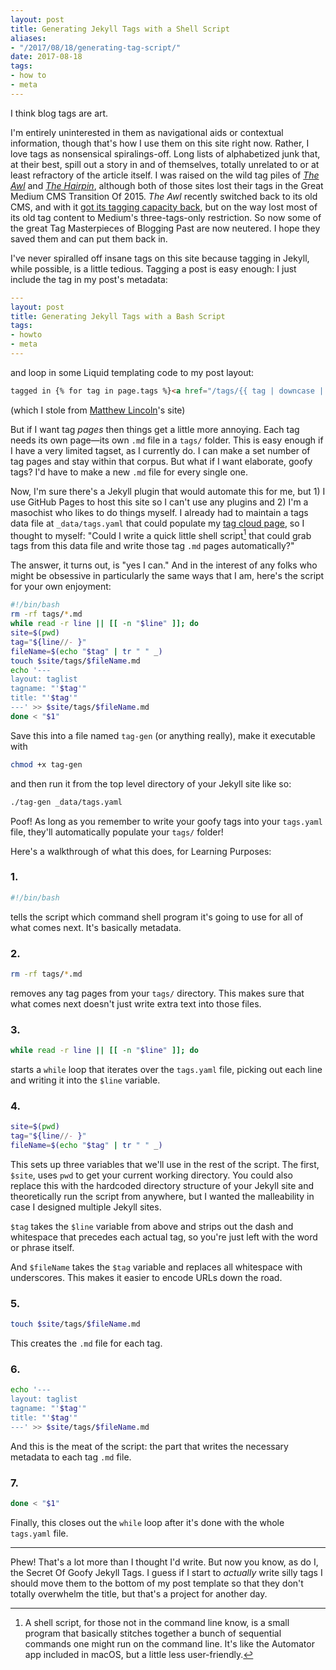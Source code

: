 ```yaml
---
layout: post
title: Generating Jekyll Tags with a Shell Script
aliases: 
- "/2017/08/18/generating-tag-script/"
date: 2017-08-18
tags:
- how to
- meta
---
```


I think blog tags are art.

<!--more-->

I'm entirely uninterested in them as navigational aids or contextual information, though that's how I use them on this site right now. Rather, I love tags as nonsensical spiralings-off. Long lists of alphabetized junk that, at their best, spill out a story in and of themselves, totally unrelated to or at least refractory of the article itself. I was raised on the wild tag piles of [*The Awl*](https://theawl.com) and [*The Hairpin*](https://thehairpin.com), although both of those sites lost their tags in the Great Medium CMS Transition Of 2015. *The Awl* recently switched back to its old CMS, and with it [got its tagging capacity back](https://www.theawl.com/tag/tags-are-back-and-good/), but on the way lost most of its old tag content to Medium's three-tags-only restriction. So now some of the great Tag Masterpieces of Blogging Past are now neutered. I hope they saved them and can put them back in.

I've never spiralled off insane tags on this site because tagging in Jekyll, while possible, is a little tedious. Tagging a post is easy enough: I just include the tag in my post's metadata:

``` yaml
---
layout: post
title: Generating Jekyll Tags with a Bash Script
tags:
- howto
- meta
---
```

and loop in some Liquid templating code to my post layout:

``` html
tagged in {% for tag in page.tags %}<a href="/tags/{{ tag | downcase | replace: ' ', '_' }}/">{{ tag }}</a>{% if forloop.last %}{% else %}, {% endif %}{% endfor %}
```

(which I stole from [Matthew Lincoln](https://github.com/mdlincoln/mdlincoln.github.io)'s site)

But if I want tag *pages* then things get a little more annoying. Each tag needs its own page—its own `.md` file in a `tags/` folder. This is easy enough if I have a very limited tagset, as I currently do. I can make a set number of tag pages and stay within that corpus. But what if I want elaborate, goofy tags? I'd have to make a new `.md` file for every single one.

Now, I'm sure there's a Jekyll plugin that would automate this for me, but 1) I use GitHub Pages to host this site so I can't use any plugins and 2) I'm a masochist who likes to do things myself. I already had to maintain a tags data file at `_data/tags.yaml` that could populate my [tag cloud page](/tags), so I thought to myself: "Could I write a quick little shell script[^1] that could grab tags from this data file and write those tag `.md` pages automatically?"

[^1]: A shell script, for those not in the command line know, is a small program that basically stitches together a bunch of sequential commands one might run on the command line. It's like the Automator app included in macOS, but a little less user-friendly.

The answer, it turns out, is "yes I can." And in the interest of any folks who might be obsessive in particularly the same ways that I am, here's the script for your own enjoyment:

``` bash
#!/bin/bash
rm -rf tags/*.md
while read -r line || [[ -n "$line" ]]; do
site=$(pwd)
tag="${line//- }"
fileName=$(echo "$tag" | tr " " _)
touch $site/tags/$fileName.md
echo '---
layout: taglist
tagname: "'$tag'"
title: "'$tag'"
---' >> $site/tags/$fileName.md
done < "$1"
```

Save this into a file named `tag-gen` (or anything really), make it executable with

``` bash
chmod +x tag-gen
```

and then run it from the top level directory of your Jekyll site like so:

``` bash
./tag-gen _data/tags.yaml
```

Poof! As long as you remember to write your goofy tags into your `tags.yaml` file, they'll automatically populate your `tags/` folder!

Here's a walkthrough of what this does, for Learning Purposes:

### 1.

``` bash
#!/bin/bash
```

tells the script which command shell program it's going to use for all of what comes next. It's basically metadata.

### 2.

``` bash
rm -rf tags/*.md
```

removes any tag pages from your `tags/` directory. This makes sure that what comes next doesn't just write extra text into those files.

### 3.

``` bash
while read -r line || [[ -n "$line" ]]; do
```

starts a `while` loop that iterates over the `tags.yaml` file, picking out each line and writing it into the `$line` variable.

### 4.

``` bash
site=$(pwd)
tag="${line//- }"
fileName=$(echo "$tag" | tr " " _)
```

This sets up three variables that we'll use in the rest of the script. The first, `$site`, uses `pwd` to get your current working directory. You could also replace this with the hardcoded directory structure of your Jekyll site and theoretically run the script from anywhere, but I wanted the malleability in case I designed multiple Jekyll sites.

`$tag` takes the `$line` variable from above and strips out the dash and whitespace that precedes each actual tag, so you're just left with the word or phrase itself.

And `$fileName` takes the `$tag` variable and replaces all whitespace with underscores. This makes it easier to encode URLs down the road.

### 5.

``` bash
touch $site/tags/$fileName.md
```

This creates the `.md` file for each tag.

### 6.

``` bash
echo '---
layout: taglist
tagname: "'$tag'"
title: "'$tag'"
---' >> $site/tags/$fileName.md
```

And this is the meat of the script: the part that writes the necessary metadata to each tag `.md` file.

### 7.

``` bash
done < "$1"
```

Finally, this closes out the `while` loop after it's done with the whole `tags.yaml` file.

---

Phew! That's a lot more than I thought I'd write. But now you know, as do I, the Secret Of Goofy Jekyll Tags. I guess if I start to *actually* write silly tags I should move them to the bottom of my post template so that they don't totally overwhelm the title, but that's a project for another day.